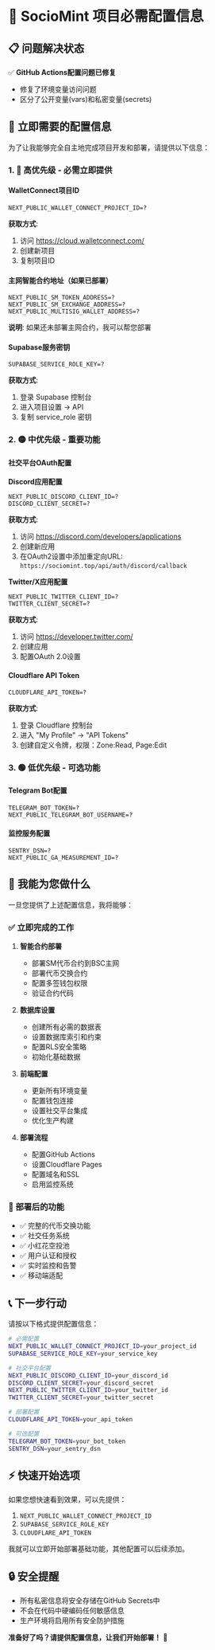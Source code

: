 # 🔧 SocioMint 项目必需配置信息

## 📋 问题解决状态
✅ **GitHub Actions配置问题已修复**
- 修复了环境变量访问问题
- 区分了公开变量(vars)和私密变量(secrets)

## 🚨 立即需要的配置信息

为了让我能够完全自主地完成项目开发和部署，请提供以下信息：

### 1. 🔴 **高优先级 - 必需立即提供**

#### WalletConnect项目ID
```
NEXT_PUBLIC_WALLET_CONNECT_PROJECT_ID=?
```
**获取方式**: 
1. 访问 https://cloud.walletconnect.com/
2. 创建新项目
3. 复制项目ID

#### 主网智能合约地址（如果已部署）
```
NEXT_PUBLIC_SM_TOKEN_ADDRESS=?
NEXT_PUBLIC_SM_EXCHANGE_ADDRESS=?
NEXT_PUBLIC_MULTISIG_WALLET_ADDRESS=?
```
**说明**: 如果还未部署主网合约，我可以帮您部署

#### Supabase服务密钥
```
SUPABASE_SERVICE_ROLE_KEY=?
```
**获取方式**: 
1. 登录 Supabase 控制台
2. 进入项目设置 → API
3. 复制 service_role 密钥

### 2. 🟡 **中优先级 - 重要功能**

#### 社交平台OAuth配置

**Discord应用配置**
```
NEXT_PUBLIC_DISCORD_CLIENT_ID=?
DISCORD_CLIENT_SECRET=?
```
**获取方式**:
1. 访问 https://discord.com/developers/applications
2. 创建新应用
3. 在OAuth2设置中添加重定向URL: `https://sociomint.top/api/auth/discord/callback`

**Twitter/X应用配置**
```
NEXT_PUBLIC_TWITTER_CLIENT_ID=?
TWITTER_CLIENT_SECRET=?
```
**获取方式**:
1. 访问 https://developer.twitter.com/
2. 创建应用
3. 配置OAuth 2.0设置

#### Cloudflare API Token
```
CLOUDFLARE_API_TOKEN=?
```
**获取方式**:
1. 登录 Cloudflare 控制台
2. 进入 "My Profile" → "API Tokens"
3. 创建自定义令牌，权限：Zone:Read, Page:Edit

### 3. 🟢 **低优先级 - 可选功能**

#### Telegram Bot配置
```
TELEGRAM_BOT_TOKEN=?
NEXT_PUBLIC_TELEGRAM_BOT_USERNAME=?
```

#### 监控服务配置
```
SENTRY_DSN=?
NEXT_PUBLIC_GA_MEASUREMENT_ID=?
```

## 🎯 **我能为您做什么**

一旦您提供了上述配置信息，我将能够：

### ✅ **立即完成的工作**
1. **智能合约部署**
   - 部署SM代币合约到BSC主网
   - 部署代币交换合约
   - 配置多签钱包权限
   - 验证合约代码

2. **数据库设置**
   - 创建所有必需的数据表
   - 设置数据库索引和约束
   - 配置RLS安全策略
   - 初始化基础数据

3. **前端配置**
   - 更新所有环境变量
   - 配置钱包连接
   - 设置社交平台集成
   - 优化生产构建

4. **部署流程**
   - 配置GitHub Actions
   - 设置Cloudflare Pages
   - 配置域名和SSL
   - 启用监控系统

### 🚀 **部署后的功能**
- ✅ 完整的代币交换功能
- ✅ 社交任务系统
- ✅ 小红花空投池
- ✅ 用户认证和授权
- ✅ 实时监控和告警
- ✅ 移动端适配

## 📞 **下一步行动**

请按以下格式提供配置信息：

```bash
# 必需配置
NEXT_PUBLIC_WALLET_CONNECT_PROJECT_ID=your_project_id
SUPABASE_SERVICE_ROLE_KEY=your_service_key

# 社交平台配置
NEXT_PUBLIC_DISCORD_CLIENT_ID=your_discord_id
DISCORD_CLIENT_SECRET=your_discord_secret
NEXT_PUBLIC_TWITTER_CLIENT_ID=your_twitter_id
TWITTER_CLIENT_SECRET=your_twitter_secret

# 部署配置
CLOUDFLARE_API_TOKEN=your_api_token

# 可选配置
TELEGRAM_BOT_TOKEN=your_bot_token
SENTRY_DSN=your_sentry_dsn
```

## ⚡ **快速开始选项**

如果您想快速看到效果，可以先提供：
1. `NEXT_PUBLIC_WALLET_CONNECT_PROJECT_ID`
2. `SUPABASE_SERVICE_ROLE_KEY`
3. `CLOUDFLARE_API_TOKEN`

我就可以立即开始部署基础功能，其他配置可以后续添加。

## 🔒 **安全提醒**

- 所有私密信息将安全存储在GitHub Secrets中
- 不会在代码中硬编码任何敏感信息
- 生产环境将启用所有安全防护措施

**准备好了吗？请提供配置信息，让我们开始部署！** 🚀

